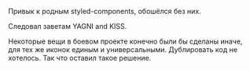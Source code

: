 Привык к родным styled-components, обошёлся без них.

Следовал заветам YAGNI and KISS. 

Некоторые вещи в боевом проекте конечно были бы сделаны иначе, для тех же иконок единым и универсальными. Дублировать код не хотелось. Так что оставил такое решение. 


